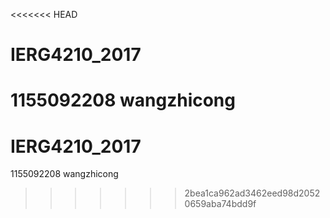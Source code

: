 <<<<<<< HEAD
# IERG4210_2017
1155092208 wangzhicong
=======
# IERG4210_2017
1155092208 wangzhicong
>>>>>>> 2bea1ca962ad3462eed98d20520659aba74bdd9f
